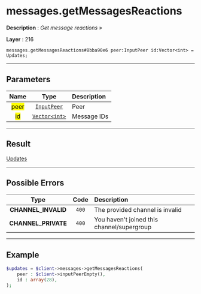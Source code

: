 # messages.getMessagesReactions

**Description** : *Get message reactions &raquo;*

**Layer** : 216

```tl
messages.getMessagesReactions#8bba90e6 peer:InputPeer id:Vector<int> = Updates;
```

---

## Parameters

| Name | Type | Description |
| :---: | :---: | :--- |
| <mark>peer</mark> | [`InputPeer`](type/InputPeer) | Peer |
| <mark>id</mark> | [`Vector<int>`](type/int) | Message IDs |

---

## Result

[Updates](type/Updates)

---

## Possible Errors

| Type | Code | Description |
| :---: | :---: | :--- |
| **CHANNEL_INVALID** | `400` | The provided channel is invalid |
| **CHANNEL_PRIVATE** | `400` | You haven't joined this channel/supergroup |

---

## Example

```php
$updates = $client->messages->getMessagesReactions(
	peer : $client->inputPeerEmpty(),
	id : array(28),
);
```